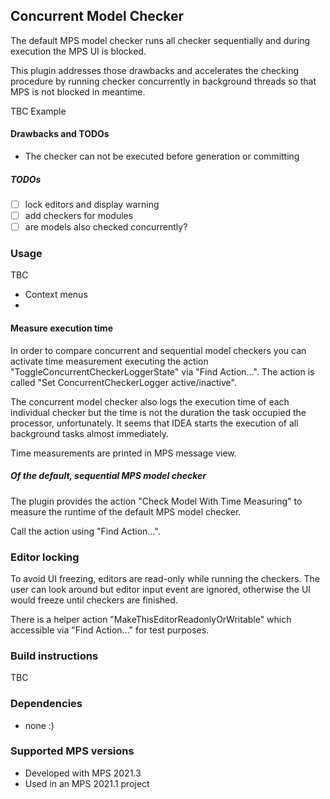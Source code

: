 ## Concurrent Model Checker

The default MPS model checker runs all checker sequentially 
and during execution the MPS UI is blocked.

This plugin addresses those drawbacks and accelerates the checking procedure by running checker concurrently 
in background threads so that MPS is not blocked in meantime.

TBC Example

#### Drawbacks and TODOs

- The checker can not be executed before generation or committing

##### TODOs

- [ ] lock editors and display warning
- [ ] add checkers for modules
- [ ] are models also checked concurrently?

### Usage

TBC
- Context menus
- 
#### Measure execution time

In order to compare concurrent and sequential model checkers you can activate time measurement executing the action "ToggleConcurrentCheckerLoggerState" via "Find Action...". The action is called "Set ConcurrentCheckerLogger active/inactive".

The concurrent model checker also logs the execution time of each individual checker but the time is not the duration the task occupied the processor, unfortunately. It seems that IDEA starts the execution of all background tasks almost immediately.  

Time measurements are printed in MPS message view.


##### Of the default, sequential MPS model checker

The plugin provides the action "Check Model With Time Measuring" to measure the runtime of the default MPS model checker.

Call the action using "Find Action...".

### Editor locking

To avoid UI freezing, editors are read-only while running the checkers. The user can look around but editor input event are ignored, otherwise the UI would freeze until checkers are finished.

There is a helper action "MakeThisEditorReadonlyOrWritable" which accessible via "Find Action..." for test purposes. 

### Build instructions

TBC

### Dependencies

- none :)

### Supported MPS versions

- Developed with MPS 2021.3
- Used in an MPS 2021.1 project